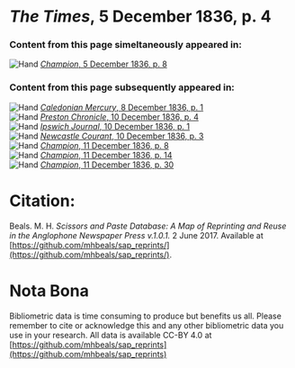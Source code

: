 # *The Times*, 5 December 1836, p. 4  
  
### Content from this page simeltaneously appeared in:  
![Hand](http://scissorsandpaste.net/wp-content/uploads/2017/06/smallhandpointer.png) [*Champion*, 5 December 1836, p. 8](https://mhbeals.github.io/sap_html/Champion/Champion-5-December-1836-p-8)  
  
### Content from this page subsequently appeared in:  
![Hand](http://scissorsandpaste.net/wp-content/uploads/2017/06/smallhandpointer.png) [*Caledonian Mercury*, 8 December 1836, p. 1](https://mhbeals.github.io/sap_html/Caledonian-Mercury/Caledonian-Mercury-8-December-1836-p-1)  
![Hand](http://scissorsandpaste.net/wp-content/uploads/2017/06/smallhandpointer.png) [*Preston Chronicle*, 10 December 1836, p. 4](https://mhbeals.github.io/sap_html/Preston-Chronicle/Preston-Chronicle-10-December-1836-p-4)  
![Hand](http://scissorsandpaste.net/wp-content/uploads/2017/06/smallhandpointer.png) [*Ipswich Journal*, 10 December 1836, p. 1](https://mhbeals.github.io/sap_html/Ipswich-Journal/Ipswich-Journal-10-December-1836-p-1)  
![Hand](http://scissorsandpaste.net/wp-content/uploads/2017/06/smallhandpointer.png) [*Newcastle Courant*, 10 December 1836, p. 3](https://mhbeals.github.io/sap_html/Newcastle-Courant/Newcastle-Courant-10-December-1836-p-3)  
![Hand](http://scissorsandpaste.net/wp-content/uploads/2017/06/smallhandpointer.png) [*Champion*, 11 December 1836, p. 8](https://mhbeals.github.io/sap_html/Champion/Champion-11-December-1836-p-8)  
![Hand](http://scissorsandpaste.net/wp-content/uploads/2017/06/smallhandpointer.png) [*Champion*, 11 December 1836, p. 14](https://mhbeals.github.io/sap_html/Champion/Champion-11-December-1836-p-14)  
![Hand](http://scissorsandpaste.net/wp-content/uploads/2017/06/smallhandpointer.png) [*Champion*, 11 December 1836, p. 30](https://mhbeals.github.io/sap_html/Champion/Champion-11-December-1836-p-30)  


# Citation: 

Beals. M. H. *Scissors and Paste Database: A Map of Reprinting and Reuse in the Anglophone Newspaper Press v.1.0.1.* 2 June 2017. Available at [https://github.com/mhbeals/sap_reprints/](https://github.com/mhbeals/sap_reprints/). 

# Nota Bona

Bibliometric data is time consuming to produce but benefits us all. Please remember to cite or acknowledge this and any other bibliometric data you use in your research. All data is available CC-BY 4.0 at [https://github.com/mhbeals/sap_reprints](https://github.com/mhbeals/sap_reprints)